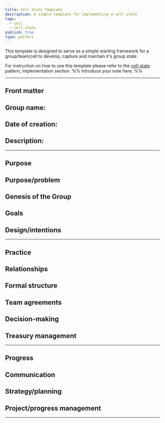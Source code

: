 ```yaml
---
title: Cell State Template
description: A simple template for implementing a cell state
tags:
  - cell
  - cell-state
publish: true
type: pattern
---
```


This template is designed to serve as a simple starting framework for a group/team/cell to develop, capture and maintain it's group state. 

For instruction on how to use this template please refer to the [cell-state](artifacts/patterns/cell-state.md) pattern, implementation section. 
%% Introduce your note here. %%

---

## Front matter

**Group name:**
- 
**Date of creation:**
- 
**Description:**
- 


---

## Purpose

**Purpose/problem**
- 

**Genesis of the Group**
 - 

**Goals**
 - 

**Design/intentions**
 - 

---




## Practice

**Relationships**
- 

**Formal structure**
- 

**Team agreements**
- 

**Decision-making**
- 

**Treasury management**
- 

---


## Progress

**Communication**
- 

**Strategy/planning**
- 

**Project/progress management**
- 

---
